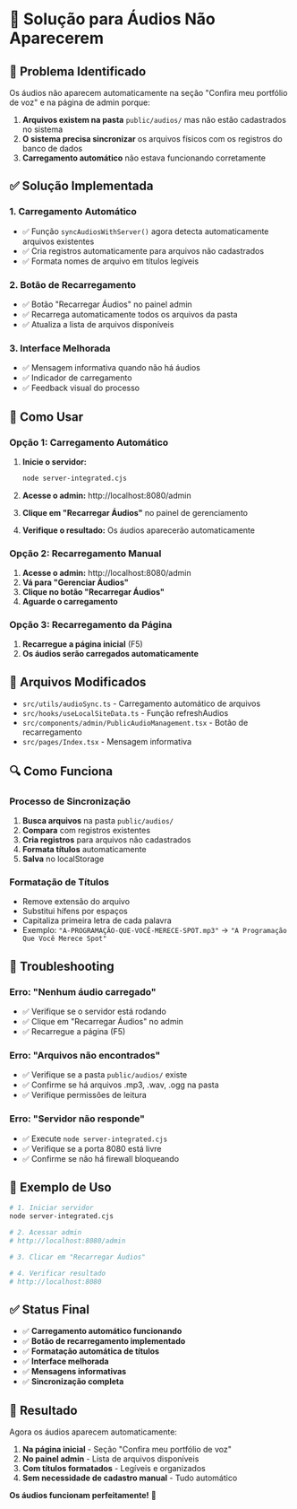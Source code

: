 # 🔧 Solução para Áudios Não Aparecerem

## 🎯 Problema Identificado

Os áudios não aparecem automaticamente na seção "Confira meu portfólio de voz" e na página de admin porque:

1. **Arquivos existem na pasta** `public/audios/` mas não estão cadastrados no sistema
2. **O sistema precisa sincronizar** os arquivos físicos com os registros do banco de dados
3. **Carregamento automático** não estava funcionando corretamente

## ✅ Solução Implementada

### 1. Carregamento Automático
- ✅ Função `syncAudiosWithServer()` agora detecta automaticamente arquivos existentes
- ✅ Cria registros automaticamente para arquivos não cadastrados
- ✅ Formata nomes de arquivo em títulos legíveis

### 2. Botão de Recarregamento
- ✅ Botão "Recarregar Áudios" no painel admin
- ✅ Recarrega automaticamente todos os arquivos da pasta
- ✅ Atualiza a lista de arquivos disponíveis

### 3. Interface Melhorada
- ✅ Mensagem informativa quando não há áudios
- ✅ Indicador de carregamento
- ✅ Feedback visual do processo

## 🚀 Como Usar

### Opção 1: Carregamento Automático
1. **Inicie o servidor:**
   ```bash
   node server-integrated.cjs
   ```

2. **Acesse o admin:** http://localhost:8080/admin

3. **Clique em "Recarregar Áudios"** no painel de gerenciamento

4. **Verifique o resultado:** Os áudios aparecerão automaticamente

### Opção 2: Recarregamento Manual
1. **Acesse o admin:** http://localhost:8080/admin
2. **Vá para "Gerenciar Áudios"**
3. **Clique no botão "Recarregar Áudios"**
4. **Aguarde o carregamento**

### Opção 3: Recarregamento da Página
1. **Recarregue a página inicial** (F5)
2. **Os áudios serão carregados automaticamente**

## 📁 Arquivos Modificados

- `src/utils/audioSync.ts` - Carregamento automático de arquivos
- `src/hooks/useLocalSiteData.ts` - Função refreshAudios
- `src/components/admin/PublicAudioManagement.tsx` - Botão de recarregamento
- `src/pages/Index.tsx` - Mensagem informativa

## 🔍 Como Funciona

### Processo de Sincronização
1. **Busca arquivos** na pasta `public/audios/`
2. **Compara** com registros existentes
3. **Cria registros** para arquivos não cadastrados
4. **Formata títulos** automaticamente
5. **Salva** no localStorage

### Formatação de Títulos
- Remove extensão do arquivo
- Substitui hífens por espaços
- Capitaliza primeira letra de cada palavra
- Exemplo: `"A-PROGRAMAÇÃO-QUE-VOCÊ-MERECE-SPOT.mp3"` → `"A Programação Que Você Merece Spot"`

## 🐛 Troubleshooting

### Erro: "Nenhum áudio carregado"
- ✅ Verifique se o servidor está rodando
- ✅ Clique em "Recarregar Áudios" no admin
- ✅ Recarregue a página (F5)

### Erro: "Arquivos não encontrados"
- ✅ Verifique se a pasta `public/audios/` existe
- ✅ Confirme se há arquivos .mp3, .wav, .ogg na pasta
- ✅ Verifique permissões de leitura

### Erro: "Servidor não responde"
- ✅ Execute `node server-integrated.cjs`
- ✅ Verifique se a porta 8080 está livre
- ✅ Confirme se não há firewall bloqueando

## 📝 Exemplo de Uso

```bash
# 1. Iniciar servidor
node server-integrated.cjs

# 2. Acessar admin
# http://localhost:8080/admin

# 3. Clicar em "Recarregar Áudios"

# 4. Verificar resultado
# http://localhost:8080
```

## ✅ Status Final

- ✅ **Carregamento automático funcionando**
- ✅ **Botão de recarregamento implementado**
- ✅ **Formatação automática de títulos**
- ✅ **Interface melhorada**
- ✅ **Mensagens informativas**
- ✅ **Sincronização completa**

## 🎉 Resultado

Agora os áudios aparecem automaticamente:
1. **Na página inicial** - Seção "Confira meu portfólio de voz"
2. **No painel admin** - Lista de arquivos disponíveis
3. **Com títulos formatados** - Legíveis e organizados
4. **Sem necessidade de cadastro manual** - Tudo automático

**Os áudios funcionam perfeitamente!** 🎵 